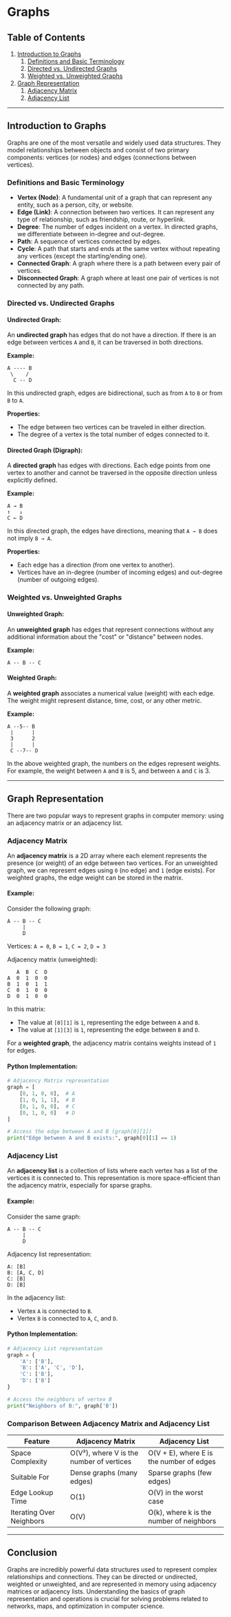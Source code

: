 # Graphs

## Table of Contents
1. [Introduction to Graphs](#introduction-to-graphs)
   1. [Definitions and Basic Terminology](#definitions-and-basic-terminology)
   2. [Directed vs. Undirected Graphs](#directed-vs-undirected-graphs)
   3. [Weighted vs. Unweighted Graphs](#weighted-vs-unweighted-graphs)
2. [Graph Representation](#graph-representation)
   1. [Adjacency Matrix](#adjacency-matrix)
   2. [Adjacency List](#adjacency-list)

---

## Introduction to Graphs

Graphs are one of the most versatile and widely used data structures. They model relationships between objects and consist of two primary components: vertices (or nodes) and edges (connections between vertices).

### Definitions and Basic Terminology

- **Vertex (Node)**: A fundamental unit of a graph that can represent any entity, such as a person, city, or website.
- **Edge (Link)**: A connection between two vertices. It can represent any type of relationship, such as friendship, route, or hyperlink.
- **Degree**: The number of edges incident on a vertex. In directed graphs, we differentiate between in-degree and out-degree.
- **Path**: A sequence of vertices connected by edges.
- **Cycle**: A path that starts and ends at the same vertex without repeating any vertices (except the starting/ending one).
- **Connected Graph**: A graph where there is a path between every pair of vertices.
- **Disconnected Graph**: A graph where at least one pair of vertices is not connected by any path.

### Directed vs. Undirected Graphs

#### Undirected Graph:
An **undirected graph** has edges that do not have a direction. If there is an edge between vertices `A` and `B`, it can be traversed in both directions.

**Example:**

```
A ---- B
 \    /
  C -- D
```

In this undirected graph, edges are bidirectional, such as from `A` to `B` or from `B` to `A`.

**Properties:**
- The edge between two vertices can be traveled in either direction.
- The degree of a vertex is the total number of edges connected to it.

#### Directed Graph (Digraph):
A **directed graph** has edges with directions. Each edge points from one vertex to another and cannot be traversed in the opposite direction unless explicitly defined.

**Example:**

```
A → B
↑   ↓
C ← D
```

In this directed graph, the edges have directions, meaning that `A → B` does not imply `B → A`.

**Properties:**
- Each edge has a direction (from one vertex to another).
- Vertices have an in-degree (number of incoming edges) and out-degree (number of outgoing edges).

### Weighted vs. Unweighted Graphs

#### Unweighted Graph:
An **unweighted graph** has edges that represent connections without any additional information about the "cost" or "distance" between nodes.

**Example:**

```
A -- B -- C
```

#### Weighted Graph:
A **weighted graph** associates a numerical value (weight) with each edge. The weight might represent distance, time, cost, or any other metric.

**Example:**

```
A --5-- B
 |      |
 3      2
 |      |
 C --7-- D
```

In the above weighted graph, the numbers on the edges represent weights. For example, the weight between `A` and `B` is 5, and between `A` and `C` is 3.

---

## Graph Representation

There are two popular ways to represent graphs in computer memory: using an adjacency matrix or an adjacency list.

### Adjacency Matrix

An **adjacency matrix** is a 2D array where each element represents the presence (or weight) of an edge between two vertices. For an unweighted graph, we can represent edges using `0` (no edge) and `1` (edge exists). For weighted graphs, the edge weight can be stored in the matrix.

#### Example:

Consider the following graph:

```
A -- B -- C
     |
     D
```

Vertices: `A = 0`, `B = 1`, `C = 2`, `D = 3`

Adjacency matrix (unweighted):
```
   A  B  C  D
A  0  1  0  0
B  1  0  1  1
C  0  1  0  0
D  0  1  0  0
```

In this matrix:
- The value at `[0][1]` is `1`, representing the edge between `A` and `B`.
- The value at `[1][3]` is `1`, representing the edge between `B` and `D`.

For a **weighted graph**, the adjacency matrix contains weights instead of `1` for edges.

#### Python Implementation:

```python
# Adjacency Matrix representation
graph = [
    [0, 1, 0, 0],  # A
    [1, 0, 1, 1],  # B
    [0, 1, 0, 0],  # C
    [0, 1, 0, 0]   # D
]

# Access the edge between A and B (graph[0][1])
print("Edge between A and B exists:", graph[0][1] == 1)
```

### Adjacency List

An **adjacency list** is a collection of lists where each vertex has a list of the vertices it is connected to. This representation is more space-efficient than the adjacency matrix, especially for sparse graphs.

#### Example:

Consider the same graph:

```
A -- B -- C
     |
     D
```

Adjacency list representation:

```
A: [B]
B: [A, C, D]
C: [B]
D: [B]
```

In the adjacency list:
- Vertex `A` is connected to `B`.
- Vertex `B` is connected to `A`, `C`, and `D`.

#### Python Implementation:

```python
# Adjacency List representation
graph = {
    'A': ['B'],
    'B': ['A', 'C', 'D'],
    'C': ['B'],
    'D': ['B']
}

# Access the neighbors of vertex B
print("Neighbors of B:", graph['B'])
```

### Comparison Between Adjacency Matrix and Adjacency List

| Feature                | Adjacency Matrix                      | Adjacency List                      |
|------------------------|---------------------------------------|-------------------------------------|
| Space Complexity        | O(V²), where V is the number of vertices | O(V + E), where E is the number of edges |
| Suitable For            | Dense graphs (many edges)             | Sparse graphs (few edges)           |
| Edge Lookup Time        | O(1)                                  | O(V) in the worst case              |
| Iterating Over Neighbors| O(V)                                  | O(k), where k is the number of neighbors |

---

## Conclusion

Graphs are incredibly powerful data structures used to represent complex relationships and connections. They can be directed or undirected, weighted or unweighted, and are represented in memory using adjacency matrices or adjacency lists. Understanding the basics of graph representation and operations is crucial for solving problems related to networks, maps, and optimization in computer science.